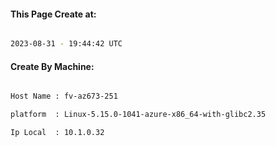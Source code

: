 
   
#### This Page Create at:

```bash

2023-08-31 - 19:44:42 UTC

```

#### Create By Machine:

```bash

Host Name : fv-az673-251

platform  : Linux-5.15.0-1041-azure-x86_64-with-glibc2.35

Ip Local  : 10.1.0.32

```

